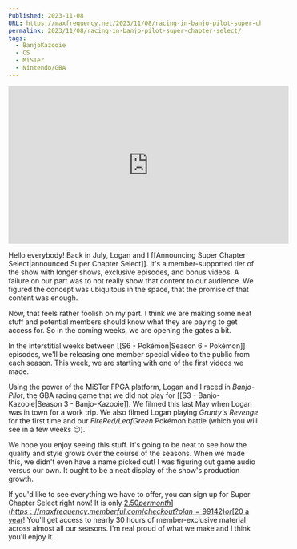 ```yaml
---
Published: 2023-11-08
URL: https://maxfrequency.net/2023/11/08/racing-in-banjo-pilot-super-chapter-select/
permalink: 2023/11/08/racing-in-banjo-pilot-super-chapter-select/
tags:
  - BanjoKazooie
  - CS
  - MiSTer
  - Nintendo/GBA
---
```

<div class=iframe-container>
<iframe width="560" height="315" src="https://www.youtube-nocookie.com/embed/M8NWj88JSbE?si=7nbIJMLL65yK6rZI" title="YouTube video player" frameborder="0" allow="accelerometer; autoplay; clipboard-write; encrypted-media; gyroscope; picture-in-picture; web-share" allowfullscreen></iframe>
</div>

Hello everybody! Back in July, Logan and I [[Announcing Super Chapter Select|announced Super Chapter Select]]. It's a member-supported tier of the show with longer shows, exclusive episodes, and bonus videos. A failure on our part was to not really show that content to our audience. We figured the concept was ubiquitous in the space, that the promise of that content was enough.

Now, that feels rather foolish on my part. I think we are making some neat stuff and potential members should know what they are paying to get access for. So in the coming weeks, we are opening the gates a bit.

In the interstitial weeks between [[S6 - Pokémon|Season 6 - Pokémon]] episodes, we'll be releasing one member special video to the public from each season. This week, we are starting with one of the first videos we made.

Using the power of the MiSTer FPGA platform, Logan and I raced in *Banjo-Pilot*, the GBA racing game that we did not play for [[S3 - Banjo-Kazooie|Season 3 - Banjo-Kazooie]]. We filmed this last May when Logan was in town for a work trip. We also filmed Logan playing *Grunty's Revenge* for the first time and our *FireRed/LeafGreen* Pokémon battle (which you will see in a few weeks 😉).

We hope you enjoy seeing this stuff. It's going to be neat to see how the quality and style grows over the course of the seasons. When we made this, we didn't even have a name picked out! I was figuring out game audio versus our own. It ought to be a neat display of the show's production growth.

If you'd like to see everything we have to offer, you can sign up for Super Chapter Select right now! It is only [$2.50 per month](https://maxfrequency.memberful.com/checkout?plan=99142) or [$20 a year](https://maxfrequency.memberful.com/checkout?plan=76115)! You'll get access to nearly 30 hours of member-exclusive material across almost all our seasons. I'm real proud of what we make and I think you'll enjoy it.